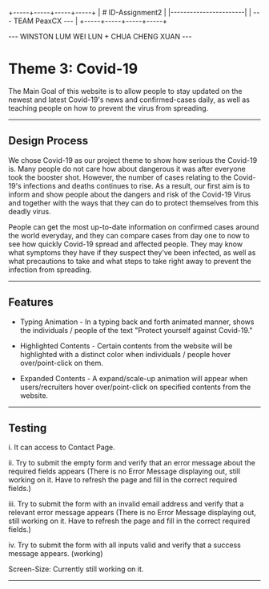 +-----+-----+-----+-----+
|   # ID-Assignment2    |
|-----------------------|
| --- TEAM PeaxCX ---   |
+-----+-----+-----+-----+

--- WINSTON LUM WEI LUN + CHUA CHENG XUAN ---

# Theme 3: Covid-19

The Main Goal of this website is to allow people to stay updated on the newest and latest Covid-19's news and confirmed-cases daily, as well as teaching people on how to prevent the virus from spreading.

_____________

## Design Process

We chose Covid-19 as our project theme to show how serious the Covid-19 is. Many people do not care how about dangerous it was after everyone took the booster shot. However, the number of cases relating to the Covid-19's infections and deaths continues to rise. As a result, our first aim is to inform and show people about the dangers and risk of the Covid-19 Virus and together with the ways that they can do to protect themselves from this deadly virus. 

People can get the most up-to-date information on confirmed cases around the world everyday, and they can compare cases from day one to now to see how quickly Covid-19 spread and affected people.
They may know what symptoms they have if they suspect they've been infected, as well as what precautions to take and what steps to take right away to prevent the infection from spreading. 

_____________

## Features

- Typing Animation - In a typing back and forth animated manner, shows the individuals / people of the text "Protect yourself against Covid-19." 

- Highlighted Contents - Certain contents from the website will be highlighted with a distinct color when individuals / people hover over/point-click on them.

- Expanded Contents - A expand/scale-up animation will appear when users/recruiters hover over/point-click on specified contents from the website. 

_____________

## Testing

i. It can access to Contact Page. 

ii. Try to submit the empty form and verify that an error message about the required fields appears (There is no Error Message displaying out, still working on it. Have to refresh the page and fill in the correct required fields.)

iii. Try to submit the form with an invalid email address and verify that a relevant error message appears (There is no Error Message displaying out, still working on it. Have to refresh the page and fill in the correct required fields.)

iv. Try to submit the form with all inputs valid and verify that a success message appears. (working)

Screen-Size: Currently still working on it.

_____________
